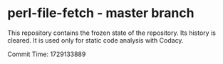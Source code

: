 # perl-file-fetch - master branch

This repository contains the frozen state of the repository.
Its history is cleared. It is used only for static code
analysis with Codacy.

Commit Time: 1729133889